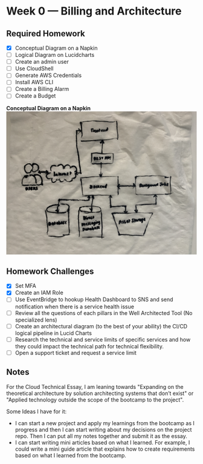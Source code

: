 # Week 0 — Billing and Architecture

## Required Homework
- [x] Conceptual Diagram on a Napkin
- [ ] Logical Diagram on Lucidcharts
- [ ] Create an admin user
- [ ] Use CloudShell
- [ ] Generate AWS Credentials
- [ ] Install AWS CLI
- [ ] Create a Billing Alarm
- [ ] Create a Budget

**Conceptual Diagram on a Napkin**
![Recreate conceptual diagram on a tissue (since I didn't have any napkins)](assets/conceptual-diagram-napkin.png)
## Homework Challenges
- [x] Set MFA
- [x] Create an IAM Role
- [ ] Use EventBridge to hookup Health Dashboard to SNS and send notification when there is a service health issue
- [ ] Review all the questions of each pillars in the Well Architected Tool (No specialized lens)
- [ ] Create an architectural diagram (to the best of your ability) the CI/CD logical pipeline in Lucid Charts
- [ ] Research the technical and service limits of specific services and how they could impact the technical path for technical flexibility. 
- [ ] Open a support ticket and request a service limit

## Notes
For the Cloud Technical Essay, I am leaning towards "Expanding on the theoretical architecture by solution architecting systems that don’t exist" or "Applied technology outside the scope of the bootcamp to the project".

Some Ideas I have for it:
- I can start a new project and apply my learnings from the bootcamp as I progress and then I can start writing about my decisions on the project repo. Then I can put all my notes together and submit it as the essay.
- I can start writing mini articles based on what I learned. For example, I could write a mini guide article that explains how to create requirements based on what I learned from the bootcamp.
